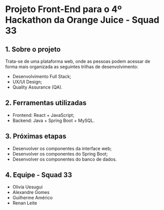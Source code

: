 # Projeto Front-End para o 4º Hackathon da Orange Juice - Squad 33

## 1. Sobre o projeto

Trata-se de uma plataforma web, onde as pessoas podem acessar de forma mais organizada as seguintes trilhas de desenvolvimento: 
- Desenvolvimento Full Stack;
- UX/UI Design;
- Quality Assurance (QA).

## 2. Ferramentas utilizadas

- Frontend: React + JavaScript; 
- Backend: Java + Spring Boot + MySQL.

## 3. Próximas etapas

- Desenvolver os componentes da interface web;
- Desenvolver os componentes do Spring Boot;
- Desenvolver os componentes do banco de dados.

## 4. Equipe - Squad 33

- Olivia Uesugui
- Alexandre Gomes
- Guilherme Américo
- Renan Leite

